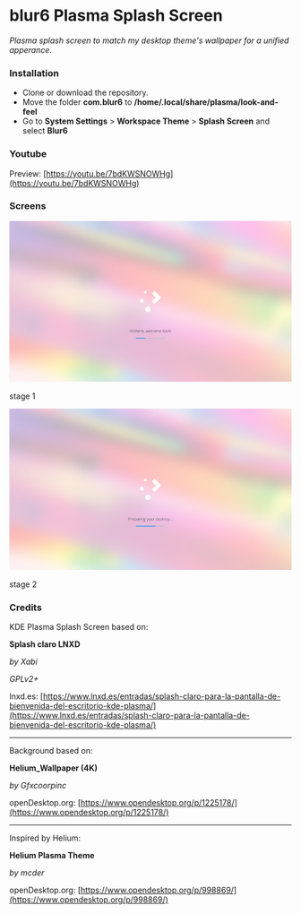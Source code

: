 blur6 Plasma Splash Screen
==========================
*Plasma splash screen to match my desktop theme's wallpaper for a unified apperance.*

### Installation



* Clone or download the repository.
* Move the folder **com.blur6** to  **/home/.local/share/plasma/look-and-feel** 
* Go to **System Settings** > **Workspace Theme** > **Splash Screen** and select **Blur6**

### Youtube

Preview: [https://youtu.be/7bdKWSNOWHg](https://youtu.be/7bdKWSNOWHg)


### Screens
![stage 1 preview](/img/splash_Hi_there.png)



stage 1


![stage 2 preview](/img/splash_Preparing.png)



stage 2

### Credits

KDE Plasma Splash Screen based on:

**Splash claro LNXD**

*by Xabi*

*GPLv2+*

lnxd.es: [https://www.lnxd.es/entradas/splash-claro-para-la-pantalla-de-bienvenida-del-escritorio-kde-plasma/](https://www.lnxd.es/entradas/splash-claro-para-la-pantalla-de-bienvenida-del-escritorio-kde-plasma/)

___

Background based on:

**Helium_Wallpaper (4K)** 

*by Gfxcoorpinc*

openDesktop.org: [https://www.opendesktop.org/p/1225178/](https://www.opendesktop.org/p/1225178/)

___

Inspired by Helium:

**Helium Plasma Theme**

*by mcder*

openDesktop.org: [https://www.opendesktop.org/p/998869/](https://www.opendesktop.org/p/998869/)